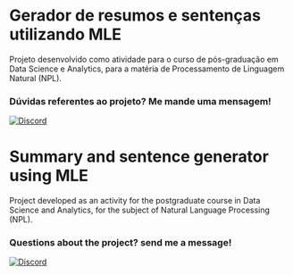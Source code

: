 # Gerador de resumos e sentenças utilizando MLE

Projeto desenvolvido como atividade para o curso de pós-graduação em Data Science e Analytics, para a matéria de Processamento de Linguagem Natural (NPL).

### Dúvidas referentes ao projeto? Me mande uma mensagem!

[![Discord](https://img.shields.io/badge/Discord-FFF?style=for-the-badge&logo=discord&logoColor=000)](https://www.discord.com/in/gfmgea/)

# Summary and sentence generator using MLE

Project developed as an activity for the postgraduate course in Data Science and Analytics, for the subject of Natural Language Processing (NPL).

### Questions about the project? send me a message!

[![Discord](https://img.shields.io/badge/Discord-FFF?style=for-the-badge&logo=discord&logoColor=000)](https://www.discord.com/in/gfmgea/)
